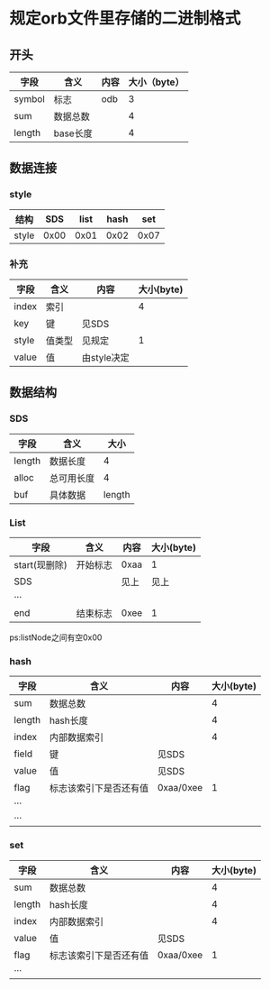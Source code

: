 # 规定orb文件里存储的二进制格式

## 开头
| 字段     | 含义     | 内容  | 大小（byte） |
| ------ | ------ | --- | -------- |
| symbol | 标志     | odb | 3        |
| sum    | 数据总数   |     | 4        |
| length | base长度 |     | 4        |


## 数据连接
### style
| 结构    | SDS  | list | hash | set  |
| ----- | ---- | ---- | ---- | ---- |
| style | 0x00 | 0x01 | 0x02 | 0x07 |

### 补充
| 字段    | 含义  | 内容       | 大小(byte) |
| ----- | --- | -------- | -------- |
| index | 索引  |          | 4        |
| key   | 键   | 见SDS     |          |
| style | 值类型 | 见规定      | 1        |
| value | 值   | 由style决定 |          |


## 数据结构
### SDS
| 字段     | 含义    | 大小     |
| ------ | ----- | ------ |
| length | 数据长度  | 4      |
| alloc  | 总可用长度 | 4      |
| buf    | 具体数据  | length |

### List
| 字段         | 含义   | 内容   | 大小(byte) |
|------------| ---- | ---- | -------- |
| start(现删除) | 开始标志 | 0xaa | 1        |
| SDS        |      | 见上   | 见上       |
| ···        |      |      |          |
| end        | 结束标志 | 0xee | 1        |

ps:listNode之间有空0x00

### hash
| 字段     | 含义          | 内容        | 大小(byte) |
|--------| ----------- | --------- | ----- |
| sum    | 数据总数        |           | 4     |
| length | hash长度      |           | 4     |
| index  | 内部数据索引      |           | 4     |
| field  | 键           | 见SDS      |       |
| value  | 值           | 见SDS      |       |
| flag   | 标志该索引下是否还有值 | 0xaa/0xee | 1     |
| ···    |             |           |       |
| ···    |             |           |       |

### set
| 字段     | 含义     | 内容   | 大小(byte) |
|--------| ------ | ---- | --- |
| sum    | 数据总数   |      | 4   |
| length | hash长度 |      | 4   |
| index  | 内部数据索引 |      | 4   |
| value  | 值      | 见SDS |     |
| flag   | 标志该索引下是否还有值  | 0xaa/0xee  |  1  |
| ···    |        |      |     |

